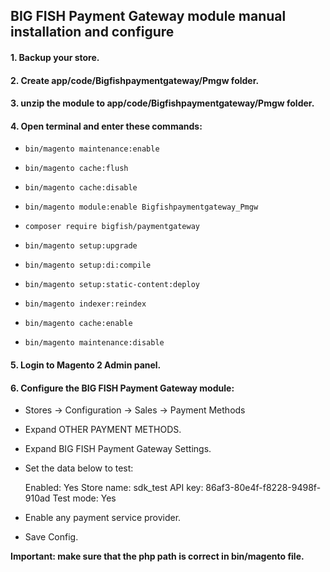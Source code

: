 ## BIG FISH Payment Gateway module manual installation and configure

#### 1. Backup your store.

#### 2. Create app/code/Bigfishpaymentgateway/Pmgw folder.

#### 3. unzip the module to app/code/Bigfishpaymentgateway/Pmgw folder.

#### 4. Open terminal and enter these commands:

 * `bin/magento maintenance:enable`

 * `bin/magento cache:flush`

 * `bin/magento cache:disable`

 * `bin/magento module:enable Bigfishpaymentgateway_Pmgw`

 * `composer require bigfish/paymentgateway`

 * `bin/magento setup:upgrade`

 * `bin/magento setup:di:compile`

 * `bin/magento setup:static-content:deploy`

 * `bin/magento indexer:reindex`

 * `bin/magento cache:enable`

 * `bin/magento maintenance:disable`

#### 5. Login to Magento 2 Admin panel.

#### 6. Configure the BIG FISH Payment Gateway module:

 * Stores -> Configuration -> Sales -> Payment Methods

 * Expand OTHER PAYMENT METHODS.

 * Expand BIG FISH Payment Gateway Settings.

 * Set the data below to test:

   Enabled: Yes
   Store name: sdk_test
   API key: 86af3-80e4f-f8228-9498f-910ad
   Test mode: Yes

 * Enable any payment service provider.

 * Save Config.

**Important: make sure that the php path is correct in bin/magento file.**
